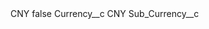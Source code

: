 <?xml version="1.0" encoding="UTF-8"?>
<CustomMetadata xmlns="http://soap.sforce.com/2006/04/metadata" xmlns:xsi="http://www.w3.org/2001/XMLSchema-instance" xmlns:xsd="http://www.w3.org/2001/XMLSchema">
    <label>CNY</label>
    <protected>false</protected>
    <values>
        <field>Currency__c</field>
        <value xsi:type="xsd:string">CNY</value>
    </values>
    <values>
        <field>Sub_Currency__c</field>
        <value xsi:nil="true"/>
    </values>
</CustomMetadata>
